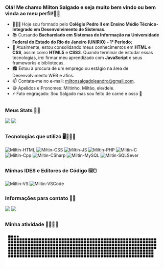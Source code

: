 ### Olá! Me chamo Milton Salgado e seja muito bem vindo ou bem vinda ao meu perfil!👋🏻

- 🧑🏻‍💻 Hoje sou formado pelo **Colégio Pedro II em Ensino Médio Técnico-Integrado em Desenvolvimento de Sistemas**.
- 📚 Cursando **Bacharelado em Sistemas de Informação na Universidade Federal do Estado do Rio de Janeiro (UNIRIO) - 1° Período**;
- 📖 Atualmente, estou consolidando meus conhecimentos em **HTML** e **CSS**, assim como **HTML5** e **CSS3**. Quando terminar de estudar essas tecnologias, irei firmar meu aprendizado com **JavaScript** e seus frameworks e bibliotecas.
- 🏙️ Estou à procura de um emprego ou estágio na área de Desenvolvimento WEB e afins.
- 📫 Contate-me no e-mail: miltonsalgadoleandro@gmail.com.
- 😄 Apelidos e Pronomes: Miltinho, Miltão, ele/dele.
- ⚡ Fato engraçado: Sou Salgado mas sou feito de carne e osso 🤣

##
### Meus Stats 🤖📃
  <!--
    Links das APIS dos Stats
    [![Anurag's GitHub stats](https://github-readme-stats.vercel.app/api?username=miltinsalgado&theme=radical)](https://github.com/anuraghazra/github-readme-stats)
    [![Top Langs](https://github-readme-stats.vercel.app/api/top-langs/?username=miltinsalgado&layout=compact&theme=radical)](https://github.com/anuraghazra/github-readme-stats)
  -->
  <div align-items="center" justify-content="center">
    <img height="150em" src="https://github-readme-stats.vercel.app/api?username=miltinsalgado&theme=tokyonight">
    <img height="150em" src="https://github-readme-stats.vercel.app/api/top-langs/?username=miltinsalgado&layout=compact&theme=tokyonight">
  </div>

##
### Tecnologias que utilizo 🖥️🧑🏻‍💻 
<div style="display: inline_block">
  <img align="center" alt="Miltin-HTML" height="30" width="40" src="https://cdn.jsdelivr.net/gh/devicons/devicon/icons/html5/html5-plain.svg">
  <img align="center" alt="Miltin-CSS" height="30" width="40" src="https://cdn.jsdelivr.net/gh/devicons/devicon/icons/css3/css3-plain.svg">
  <img align="center" alt="Miltin-JS" height="30" width="40" src="https://cdn.jsdelivr.net/gh/devicons/devicon/icons/javascript/javascript-plain.svg">
  <img align="center" alt="Miltin-PHP" height="60" width="40" src="https://cdn.jsdelivr.net/gh/devicons/devicon/icons/php/php-plain.svg">
  <img align="center" alt="Miltin-C" height="30" width="40" src="https://cdn.jsdelivr.net/gh/devicons/devicon/icons/c/c-plain.svg" />
  <img align="center" alt="Miltin-Cpp" height="30" width="40" src="https://cdn.jsdelivr.net/gh/devicons/devicon/icons/cplusplus/cplusplus-plain.svg" />
  <img align="center" alt="Miltin-CSharp" height="30" width="40" src="https://cdn.jsdelivr.net/gh/devicons/devicon/icons/csharp/csharp-plain.svg">
  <img align="center" alt="Miltin-MySQL" height="30" width="40" src="https://cdn.jsdelivr.net/gh/devicons/devicon/icons/mysql/mysql-plain.svg" />
  <img align="center" alt="Miltin-SQLSever" height="30" width="40" src="https://cdn.jsdelivr.net/gh/devicons/devicon/icons/microsoftsqlserver/microsoftsqlserver-plain.svg" />
</div>


##
### Minhas IDES e Editores de Código ⌨️🖱️
<div style="display: inline_block">
  <img align="center" alt="Miltin-VS" height="30" width="40" src="https://cdn.jsdelivr.net/gh/devicons/devicon/icons/visualstudio/visualstudio-plain.svg">
  <img align="center" alt="Miltin-VSCode" height="30" width="40" src="https://cdn.jsdelivr.net/gh/devicons/devicon/icons/vscode/vscode-original.svg">
</div>

##
### Informações para contato 📧📨
<div>
  <a href="mailto:miltonsalgadoleandro@gmail.com"><img src="https://img.shields.io/badge/Gmail-D14836?style=for-the-badge&logo=gmail&logoColor=white" target="_blank"></a>
  <a href="https://www.linkedin.com/in/milton-salgado-0630a1215" target="_blank"><img src="https://img.shields.io/badge/-LinkedIn-%230077B5?style=for-the-badge&logo=linkedin&logoColor=white"></a>
</div>

##
### Minha atividade 🏃🏻‍♂️✅
![Snake animation](https://github.com/miltinsalgado/miltinsalgado/blob/output/github-contribution-grid-snake.svg)
